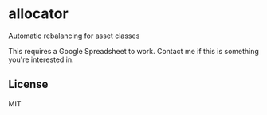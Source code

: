 # allocator

Automatic rebalancing for asset classes

This requires a Google Spreadsheet to work. Contact me if this is something you're interested in.

## License

MIT
